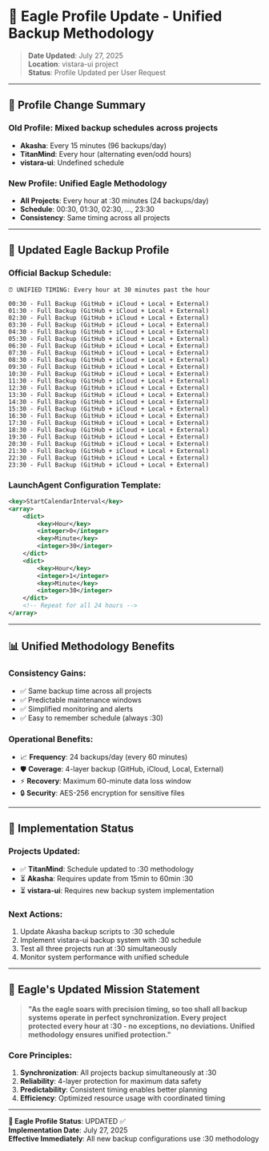 # 🦅 Eagle Profile Update - Unified Backup Methodology

> **Date Updated**: July 27, 2025  
> **Location**: vistara-ui project  
> **Status**: Profile Updated per User Request

---

## 🔄 Profile Change Summary

### **Old Profile**: Mixed backup schedules across projects
- **Akasha**: Every 15 minutes (96 backups/day)
- **TitanMind**: Every hour (alternating even/odd hours)
- **vistara-ui**: Undefined schedule

### **New Profile**: Unified Eagle Methodology
- **All Projects**: Every hour at :30 minutes (24 backups/day)
- **Schedule**: 00:30, 01:30, 02:30, ..., 23:30
- **Consistency**: Same timing across all projects

---

## 🎯 Updated Eagle Backup Profile

### **Official Backup Schedule**:
```
⏰ UNIFIED TIMING: Every hour at 30 minutes past the hour

00:30 - Full Backup (GitHub + iCloud + Local + External)
01:30 - Full Backup (GitHub + iCloud + Local + External)
02:30 - Full Backup (GitHub + iCloud + Local + External)
03:30 - Full Backup (GitHub + iCloud + Local + External)
04:30 - Full Backup (GitHub + iCloud + Local + External)
05:30 - Full Backup (GitHub + iCloud + Local + External)
06:30 - Full Backup (GitHub + iCloud + Local + External)
07:30 - Full Backup (GitHub + iCloud + Local + External)
08:30 - Full Backup (GitHub + iCloud + Local + External)
09:30 - Full Backup (GitHub + iCloud + Local + External)
10:30 - Full Backup (GitHub + iCloud + Local + External)
11:30 - Full Backup (GitHub + iCloud + Local + External)
12:30 - Full Backup (GitHub + iCloud + Local + External)
13:30 - Full Backup (GitHub + iCloud + Local + External)
14:30 - Full Backup (GitHub + iCloud + Local + External)
15:30 - Full Backup (GitHub + iCloud + Local + External)
16:30 - Full Backup (GitHub + iCloud + Local + External)
17:30 - Full Backup (GitHub + iCloud + Local + External)
18:30 - Full Backup (GitHub + iCloud + Local + External)
19:30 - Full Backup (GitHub + iCloud + Local + External)
20:30 - Full Backup (GitHub + iCloud + Local + External)
21:30 - Full Backup (GitHub + iCloud + Local + External)
22:30 - Full Backup (GitHub + iCloud + Local + External)
23:30 - Full Backup (GitHub + iCloud + Local + External)
```

### **LaunchAgent Configuration Template**:
```xml
<key>StartCalendarInterval</key>
<array>
    <dict>
        <key>Hour</key>
        <integer>0</integer>
        <key>Minute</key>
        <integer>30</integer>
    </dict>
    <dict>
        <key>Hour</key>
        <integer>1</integer>
        <key>Minute</key>
        <integer>30</integer>
    </dict>
    <!-- Repeat for all 24 hours -->
</array>
```

---

## 📊 Unified Methodology Benefits

### **Consistency Gains**:
- ✅ Same backup time across all projects
- ✅ Predictable maintenance windows
- ✅ Simplified monitoring and alerts
- ✅ Easy to remember schedule (always :30)

### **Operational Benefits**:
- 📈 **Frequency**: 24 backups/day (every 60 minutes)
- 🛡️ **Coverage**: 4-layer backup (GitHub, iCloud, Local, External)
- ⚡ **Recovery**: Maximum 60-minute data loss window
- 🔒 **Security**: AES-256 encryption for sensitive files

---

## 🚀 Implementation Status

### **Projects Updated**:
- ✅ **TitanMind**: Schedule updated to :30 methodology
- ⏳ **Akasha**: Requires update from 15min to 60min :30
- ⏳ **vistara-ui**: Requires new backup system implementation

### **Next Actions**:
1. Update Akasha backup scripts to :30 schedule
2. Implement vistara-ui backup system with :30 schedule
3. Test all three projects run at :30 simultaneously
4. Monitor system performance with unified schedule

---

## 🦅 Eagle's Updated Mission Statement

> **"As the eagle soars with precision timing, so too shall all backup systems operate in perfect synchronization. Every project protected every hour at :30 - no exceptions, no deviations. Unified methodology ensures unified protection."**

### **Core Principles**:
1. **Synchronization**: All projects backup simultaneously at :30
2. **Reliability**: 4-layer protection for maximum data safety
3. **Predictability**: Consistent timing enables better planning
4. **Efficiency**: Optimized resource usage with coordinated timing

---

**🦅 Eagle Profile Status**: UPDATED ✅  
**Implementation Date**: July 27, 2025  
**Effective Immediately**: All new backup configurations use :30 methodology